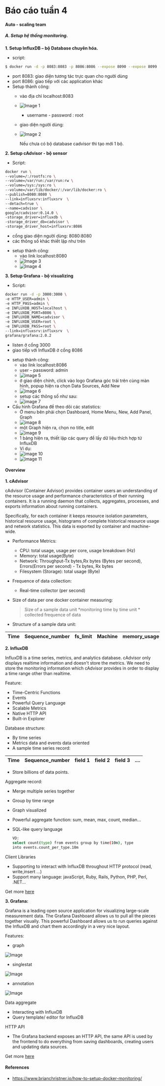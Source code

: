 # Báo cáo tuần 4
#### Auto - scaling team

##### A. Setup hệ thống monitoring.
**1. Setup InfluxDB – bộ Database chuyên hóa.**
- script:
```sh
$ docker run -d -p 8083:8083 -p 8086:8086 --expose 8090 --expose 8099 -e     PRE_CREATE_DB=cadvisor --name influxsrv tutum/influxdb:0.8.8
```
- port 8083: giao diện tương tác trực quan cho người dùng
- port 8086: giao tiếp với các application khác
- Setup thành công:
    + vào địa chỉ localhost:8083
    + ![Image 1](https://github.com/tranhuucuong91/autoscaling/blob/master/docs/learning-by-doing/week04-docker-monitoring/images/01.png)
        - username - password : root
    +  giao diện người dùng:
    + ![Image 2](https://github.com/tranhuucuong91/autoscaling/blob/master/docs/learning-by-doing/week04-docker-monitoring/images/02.png)

        Nếu chưa có bộ database cadvisor  thì tạo mới 1 bộ.

**2. Setup cAdvisor - bộ sensor**
- Script:
```sh
docker run \
--volume=/:/rootfs:ro \
--volume=/var/run:/var/run:rw \
--volume=/sys:/sys:ro \
--volume=/var/lib/docker/:/var/lib/docker:ro \
--publish=8080:8080 \
--link=influxsrv:influxsrv	\
--detach=true \
--name=cadvisor \
google/cadvisor:0.14.0 \
-storage_driver=influxdb \
-storage_driver_db=cadvisor \
-storage_driver_host=influxsrv:8086
```
+ cổng giao diện người dùng: 8080:8080
+ các thông số khác thiết lập như trên
- setup thành công:
    + vào link localhost:8080
    + ![Image 3](https://github.com/tranhuucuong91/autoscaling/blob/master/docs/learning-by-doing/week04-docker-monitoring/images/03.png)
    + ![Image 4](https://github.com/tranhuucuong91/autoscaling/blob/master/docs/learning-by-doing/week04-docker-monitoring/images/04.png)

**3. Setup Grafana - bộ visualizing**
- Script:
```sh
docker run -d -p 3000:3000 \
-e HTTP_USER=admin \
-e HTTP_PASS=admin \
-e INFLUXDB_HOST=localhost \
-e INFLUXDB_PORT=8086 \
-e INFLUXDB_NAME=cadvisor \
-e INFLUXDB_USER=root \
-e INFLUXDB_PASS=root \
--link=influxsrv:influxsrv	\
grafana/grafana:2.0.2
```
+ listen ở cổng 3000
+ giao tiếp với InfluxDB ở cổng 8086
- setup thành công:
    + vào link localhost:8086
    + user – password: admin
    + ![image 5](https://github.com/tranhuucuong91/autoscaling/blob/master/docs/learning-by-doing/week04-docker-monitoring/images/05.png)
    + ở giao diện chính, click vào logo Grafana góc trái trên cùng màn hình, popup hiện ra chọn Data Sources, Add New
    + ![image 6](https://github.com/tranhuucuong91/autoscaling/blob/master/docs/learning-by-doing/week04-docker-monitoring/images/06.png)
    + setup các thông số như sau:
    + ![image 7](https://github.com/tranhuucuong91/autoscaling/blob/master/docs/learning-by-doing/week04-docker-monitoring/images/07.png)
- Cấu hình Grafana để theo dõi các statistics:
    + Ở menu bên phải chọn Dashboard,  Home Menu, New, Add Panel, Graph
    + ![image 8](https://github.com/tranhuucuong91/autoscaling/blob/master/docs/learning-by-doing/week04-docker-monitoring/images/08.png)
    + một Graph hiện ra, chọn no title, edit
    + ![image 9](https://github.com/tranhuucuong91/autoscaling/blob/master/docs/learning-by-doing/week04-docker-monitoring/images/09.png)
    + 1 bảng hiện ra, thiết lập các query  để lấy dữ liệu thích hợp từ InfluxDB
    + Ví dụ:
    + ![image 10](https://github.com/tranhuucuong91/autoscaling/blob/master/docs/learning-by-doing/week04-docker-monitoring/images/10.png)
    + ![image 11](https://github.com/tranhuucuong91/autoscaling/blob/master/docs/learning-by-doing/week04-docker-monitoring/images/11.png)

#### Overview

**1. cAdvisor**

cAdvisor (Container Advisor) provides container users an understanding of the resource usage and performance characteristics of their running containers. It is a running daemon that collects, aggregates, processes, and exports information about running containers.

Specifically, for each container it keeps resource isolation parameters, historical resource usage, histograms of complete historical resource usage and network statistics. This data is exported by container and machine-wide.
- Performance Metrics:
    + CPU: total usage, usage per core, usage breakdown (Hz)
    + Memory: total usage(Byte)
    + Network: Throughput-Tx bytes,Rx bytes (Bytes per second), Errors(Errors per second) - Tx bytes, Rx bytes
    + Filesystem (Storage): total usage (Byte)
- Frequence of data collection: 
    + Real-time collector (per second)
- Size of data per one docker container measuring:

    >Size of a sample data unit *monitoring time by time unit * collected frequence of data 

+ Structure of a sample data unit:  

Time|Sequence_number|fs_limit|Machine|memory_usage|container_name|cpu_cumulative_usage|memory_working_set|rx_bytes|tx_errors|tx_bytes|fs_device|rx_errors|fs_usage
--|--|--|--|--|--|--|--|--|--|--|--|--|--

**2. InfluxDB**

InfluxDB is a time series, metrics, and analytics database. cAdvisor only displays realtime information and doesn't store the metrics. We need to store the monitoring information which cAdvisor provides in order to display a time range other than realtime.

Feature:
- Time-Centric Functions
- Events
- Powerful Query Language
- Scalable Metrics
- Native HTTP API
- Built-in Explorer

Database structure:

+ By time series
+ Metrics data and events data oriented   
+ A sample time series record:

Time|Sequence_number|field 1|field 2|field 3|....
---|---|---|---|---|---

+ Store billions of data points.

Aggregate record:
+ Merge multiple series together 
+ Group by time range
+ Graph visualized 
+ Powerful aggregate function: sum, mean, max, count, median...
+ SQL-like query language

    ```sh
    VD:
    select count(type) from events group by time(10m), type
    into events.count_per_type.10m
    ```
Client Libraries
 + Supporting to interact with InfluxDB throughout HTTP protocol (read, write,insert ...)
 + Support many language: javaScript, Ruby, Rails, Python, PHP, Perl, .NET...

Get more [here](https://influxdb.com/)

**3. Grafana:**

Grafana is a leading open source application for visualizing large-scale measurement data. The Grafana Dashboard allows us to pull all the pieces together visually. This powerful Dashboard allows us to run queries against the InfluxDB and chart them accordingly in a very nice layout.

Features:
+ graph

![Image](https://github.com/tranhuucuong91/autoscaling/blob/master/docs/learning-by-doing/week04-docker-monitoring/images/12.png)
+ singlestat
    
![Image](https://github.com/tranhuucuong91/autoscaling/blob/master/docs/learning-by-doing/week04-docker-monitoring/images/13.png)
+ annotation

![Image](https://github.com/tranhuucuong91/autoscaling/blob/master/docs/learning-by-doing/week04-docker-monitoring/images/14.png)

Data aggregate
+ Interacting with InfluxDB
+ Query template/ editor for InfluxDB

HTTP API
+ The Grafana backend exposes an HTTP API, the same API is used by the frontend to do everything from saving dashboards, creating users and updating data sources.

Get more [here](http://docs.grafana.org/)

#### References
- https://www.brianchristner.io/how-to-setup-docker-monitoring/
